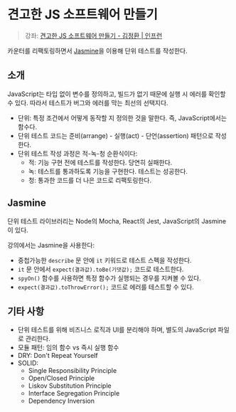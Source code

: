 # 견고한 JS 소프트웨어 만들기

> 강좌: [견고한 JS 소프트웨어 만들기 - 김정환 | 인프런](https://www.inflearn.com/course/tdd-견고한-소프트웨어-만들기/dashboard)

카운터를 리팩토링하면서 [Jasmine](https://github.com/jasmine/jasmine)을 이용해 단위 테스트를 작성한다.

## 소개

JavaScript는 타입 없이 변수를 정의하고, 빌드가 없기 때문에 실행 시 에러를 확인할 수 있다. 따라서 테스트가 버그와 에러를 막는 최선의 선택지다.

- 단위: 특정 조건에서 어떻게 동작할 지 정의한 것을 말한다. 즉, JavaScript에서는 함수다.
- 단위 테스트 코드는 준비(arrange) - 실행(act) - 단언(assertion) 패턴으로 작성한다.
- 단위 테스트 작성 과정은 적-녹-청 순환식이다:
  - 적: 기능 구현 전에 테스트를 작성한다. 당연히 실패한다.
  - 녹: 테스트를 통과하도록 기능을 구현한다. 테스트는 성공한다.
  - 청: 통과한 코드를 더 나은 코드로 리팩토링한다.

## Jasmine

단위 테스트 라이브러리는 Node의 Mocha, React의 Jest, JavaScript의 Jasmine이 있다.

강의에서는 Jasmine을 사용한다:

- 중첩가능한 `describe` 문 안에 `it` 키워드로 테스트 스펙을 작성한다.
- `it` 문 안에서 `expect(결과값).toBe(기댓값);` 코드로 테스트한다.
- `spyOn()` 함수를 사용하면 특정 함수가 실행되는 경우를 지켜볼 수 있다.
- `expect(결과값).toThrowError();` 코드로 에러를 테스트할 수 있다.

## 기타 사항

- 단위 테스트를 위해 비즈니스 로직과 UI를 분리해야 하며, 별도의 JavaScript 파일로 관리한다.
- 모듈 패턴: 임의 함수 vs 즉시 실행 함수
- DRY: Don't Repeat Yourself
- SOLID:
  - Single Responsibility Principle
  - Open/Closed Principle
  - Liskov Substitution Principle
  - Interface Segregation Principle
  - Dependency Inversion

